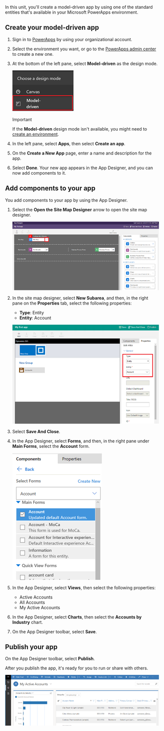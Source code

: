 In this unit, you'll create a model-driven app by using one of the standard entities that's available in your Microsoft PowerApps environment.

## Create your model-driven app

1. Sign in to [PowerApps](https://web.powerapps.com/) by using your organizational account.
1. Select the environment you want, or go to the [PowerApps admin center](https://admin.powerapps.com/) to create a new one.
1. At the bottom of the left pane, select **Model-driven** as the design mode. 

    ![Model-driven](../media/choose-design-mode.png)

    > [!IMPORTANT]
    > If the **Model-driven** design mode isn't available, you might need to [create an environment](https://docs.microsoft.com/powerapps/administrator/create-environment).

1. In the left pane, select **Apps**, then select **Create an app**.
1. On the **Create a New App** page, enter a name and description for the app.
1. Select **Done**. Your new app appears in the App Designer, and you can now add components to it.

## Add components to your app
You add components to your app by using the App Designer.

1. Select the **Open the Site Map Designer** arrow to open the site map designer. 

    ![Create a new site map](../media/new-sitemap.png)

2. In the site map designer, select **New Subarea**, and then, in the right pane on the **Properties** tab, select the following properties:

    - **Type**: Entity
    - **Entity**: Account

    ![Add components to the site map](../media/sitemap.png)

3. Select **Save And Close**.
4. In the App Designer, select **Forms**, and then, in the right pane under **Main Forms**, select the **Account** form.

    ![Account main form](../media/main-form.png)

5. In the App Designer, select **Views**, then select the following properties:

    - Active Accounts
    - All Accounts
    - My Active Accounts

6. In the App Designer, select **Charts**, then select the **Accounts by Industry** chart.
7. On the App Designer toolbar, select **Save**.

<!-- ##  Validate your app
This step checks for component dependencies that are required for the app to work, but haven't yet been added to the app. 

1. On the app designer canvas, select the component that indicates a dependency, such as the **Forms** component. Then, on the right-pane select the **Required** tab, expand **Entity Dependencies** and then select all required dependencies. 

    ![Add dependencies](../media/build-first-model-driven-app/resolve-dependencies.png)

2. Select **Add Dependencies**.
3. On the app designer toolbar, select **Save**.  -->

## Publish your app
On the App Designer toolbar, select **Publish**.

After you publish the app, it's ready for you to run or share with others.

![Simple account entity app](../media/accounts-quickstart-app.png)